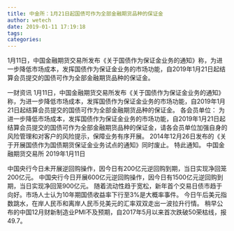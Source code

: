 ```yaml
---
title: 中金所：1月21日起国债可作为全部金融期货品种的保证金
author: wetech
date: 2019-01-11 17:19:18
tags: 
categories: 
---
```

1月11日，中国金融期货交易所发布《关于国债作为保证金业务的通知》称，为进一步降低市场成本，发挥国债作为保证金业务的市场功能，自2019年1月21日起结算会员提交的国债可作为全部金融期货品种的保证金。
<!-- more -->
一财资讯
1月11日，中国金融期货交易所发布《关于国债作为保证金业务的通知》称，为进一步降低市场成本，发挥国债作为保证金业务的市场功能，自2019年1月21日起结算会员提交的国债可作为全部金融期货品种的保证金。
各会员单位：
为进一步降低市场成本，发挥国债作为保证金业务的市场功能，自2019年1月21日起结算会员提交的国债可作为全部金融期货品种的保证金，请各会员单位加强自身的风险管理和对客户的风险提示，保障业务有序开展。
2014年12月26日发布的《关于开展国债作为国债期货保证金业务试点的通知》同时废止。
特此通知。
中国金融期货交易所
2019年1月11日
 
 
中国央行今日未开展逆回购操作，因今日有200亿元逆回购到期，当日实现净回笼200亿元。
中国央行今日开展600亿元逆回购操作，因今日有1500亿元逆回购到期，当日实现净回笼900亿元。
随着流动性趋于宽松，新年首个交易日债市趋于向好。市场人士认为10年期国债收益率下行至3%是大概率事件。
今日午后美元指数跳水，在岸人民币和离岸人民币兑美元的汇率双双走出一波拉升行情。
稍早公布的中国12月财新制造业PMI不及预期，自2017年5月以来首次跌破50荣枯线，报49.7。
